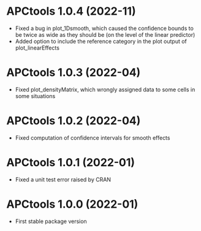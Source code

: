 # APCtools 1.0.4 (2022-11)

- Fixed a bug in plot_1Dsmooth, which caused the confidence bounds to be twice as wide as they should be (on the level of the linear predictor)
- Added option to include the reference category in the plot output of plot_linearEffects


# APCtools 1.0.3 (2022-04)

- Fixed plot_densityMatrix, which wrongly assigned data to some cells in some situations


# APCtools 1.0.2 (2022-04)

- Fixed computation of confidence intervals for smooth effects 


# APCtools 1.0.1 (2022-01)

- Fixed a unit test error raised by CRAN


# APCtools 1.0.0 (2022-01)

- First stable package version
